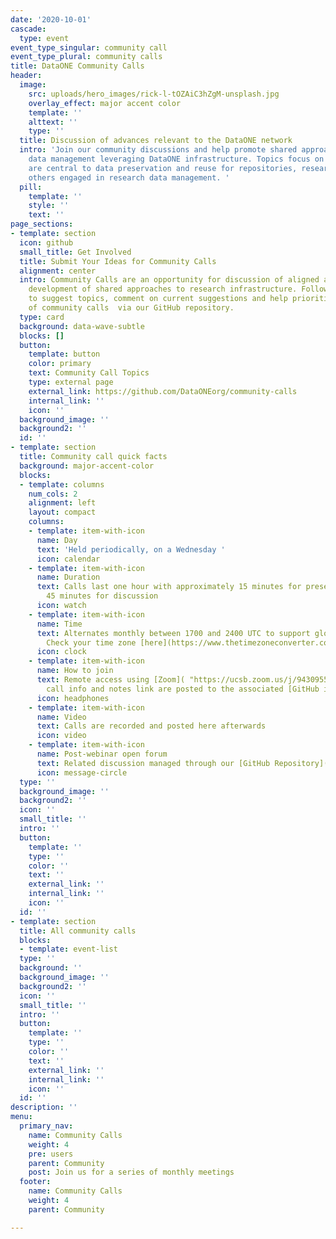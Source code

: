 ```yaml
---
date: '2020-10-01'
cascade:
  type: event
event_type_singular: community call
event_type_plural: community calls
title: DataONE Community Calls
header:
  image:
    src: uploads/hero_images/rick-l-tOZAiC3hZgM-unsplash.jpg
    overlay_effect: major accent color
    template: ''
    alttext: ''
    type: ''
  title: Discussion of advances relevant to the DataONE network
  intro: 'Join our community discussions and help promote shared approaches to research
    data management leveraging DataONE infrastructure. Topics focus on issues that
    are central to data preservation and reuse for repositories, researchers, and
    others engaged in research data management. '
  pill:
    template: ''
    style: ''
    text: ''
page_sections:
- template: section
  icon: github
  small_title: Get Involved
  title: Submit Your Ideas for Community Calls
  alignment: center
  intro: Community Calls are an opportunity for discussion of aligned activities  and
    development of shared approaches to research infrastructure. Follow the link below
    to suggest topics, comment on current suggestions and help prioritize the order
    of community calls  via our GitHub repository.
  type: card
  background: data-wave-subtle
  blocks: []
  button:
    template: button
    color: primary
    text: Community Call Topics
    type: external page
    external_link: https://github.com/DataONEorg/community-calls
    internal_link: ''
    icon: ''
  background_image: ''
  background2: ''
  id: ''
- template: section
  title: Community call quick facts
  background: major-accent-color
  blocks:
  - template: columns
    num_cols: 2
    alignment: left
    layout: compact
    columns:
    - template: item-with-icon
      name: Day
      text: 'Held periodically, on a Wednesday '
      icon: calendar
    - template: item-with-icon
      name: Duration
      text: Calls last one hour with approximately 15 minutes for presentation and
        45 minutes for discussion
      icon: watch
    - template: item-with-icon
      name: Time
      text: Alternates monthly between 1700 and 2400 UTC to support global engagement.
        Check your time zone [here](https://www.thetimezoneconverter.com)
      icon: clock
    - template: item-with-icon
      name: How to join
      text: Remote access using [Zoom]( "https://ucsb.zoom.us/j/94309556242"). Full
        call info and notes link are posted to the associated [GitHub issue](https://github.com/DataONEorg/community-calls/issues).
      icon: headphones
    - template: item-with-icon
      name: Video
      text: Calls are recorded and posted here afterwards
      icon: video
    - template: item-with-icon
      name: Post-webinar open forum
      text: Related discussion managed through our [GitHub Repository](https://github.com/DataONEorg/community-calls)
      icon: message-circle
  type: ''
  background_image: ''
  background2: ''
  icon: ''
  small_title: ''
  intro: ''
  button:
    template: ''
    type: ''
    color: ''
    text: ''
    external_link: ''
    internal_link: ''
    icon: ''
  id: ''
- template: section
  title: All community calls
  blocks:
  - template: event-list
  type: ''
  background: ''
  background_image: ''
  background2: ''
  icon: ''
  small_title: ''
  intro: ''
  button:
    template: ''
    type: ''
    color: ''
    text: ''
    external_link: ''
    internal_link: ''
    icon: ''
  id: ''
description: ''
menu:
  primary_nav:
    name: Community Calls
    weight: 4
    pre: users
    parent: Community
    post: Join us for a series of monthly meetings
  footer:
    name: Community Calls
    weight: 4
    parent: Community

---
```

